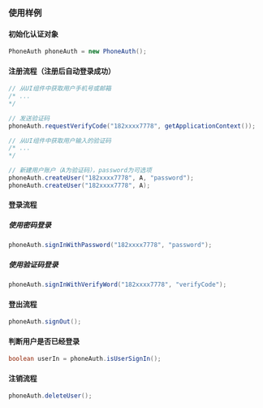 ### 使用样例
#### 初始化认证对象
```java
PhoneAuth phoneAuth = new PhoneAuth();
```
#### 注册流程（注册后自动登录成功）
```java
// 从UI组件中获取用户手机号或邮箱
/* ...
*/

// 发送验证码
phoneAuth.requestVerifyCode("182xxxx7778", getApplicationContext());

// 从UI组件中获取用户输入的验证码
/* ...
*/

// 新建用户账户（A为验证码），password为可选项
phoneAuth.createUser("182xxxx7778", A, "password");
phoneAuth.createUser("182xxxx7778", A);
```

#### 登录流程
##### 使用密码登录
```java
phoneAuth.signInWithPassword("182xxxx7778", "password");
```
##### 使用验证码登录
```java
phoneAuth.signInWithVerifyWord("182xxxx7778", "verifyCode");
```

#### 登出流程
```java
phoneAuth.signOut();
```

#### 判断用户是否已经登录
```java
boolean userIn = phoneAuth.isUserSignIn();
```

#### 注销流程
```java
phoneAuth.deleteUser();
```